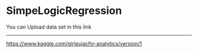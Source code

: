 # SimpeLogicRegression

You can Upload data set in this link
****
https://www.kaggle.com/giripujar/hr-analytics/version/1
